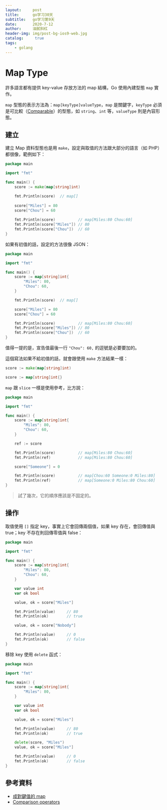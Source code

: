 ```yaml
---
layout:     post
title:      go学习30天
subtitle:   go学习第9天
date:       2020-7-12
author:     油腻斜杠
header-img: img/post-bg-ios9-web.jpg
catalog: 	 true
tags:
    - golang
---
```

# Map Type

許多語言都有提供 key-value 存放方法的 map 結構，Go 使用內建型態 `map` 實作。

`map` 型態的表示方法為：`map[keyType]valueType`，`map` 是關鍵字，`keyType` 必須是可比較（[Comparable][Comparison operators]）的型態，如 `string`、`int` 等，`valueType` 則是內容形態。

## 建立

建立 Map 資料型態也是用 `make`，設定與取值的方法跟大部分的語言（如 PHP）都很像，範例如下：

```go
package main

import "fmt"

func main() {
	score := make(map[string]int)

	fmt.Println(score)  // map[]
	
	score["Miles"] = 80
	score["Chou"] = 60
	
	fmt.Println(score)          // map[Miles:80 Chou:60]
	fmt.Println(score["Miles"]) // 80
	fmt.Println(score["Chou"])  // 60
}
```

如果有初值的話，設定的方法很像 JSON：

```go
package main

import "fmt"

func main() {
	score := map[string]int{
		"Miles": 80,
		"Chou": 60,
	}

	fmt.Println(score)  // map[]

	score["Miles"] = 80
	score["Chou"] = 60

	fmt.Println(score)          // map[Miles:80 Chou:60]
	fmt.Println(score["Miles"]) // 80
	fmt.Println(score["Chou"])  // 60
}
```

值得一提的是，宣告值最後一行 `"Chou": 60,` 的逗號是必要要加的。

這個寫法如果不給初值的話，就會跟使用 `make` 方法結果一樣：

```go
score := make(map[string]int)

score := map[string]int{}
```

`map` 跟 `slice` 一樣是使用參考，比方說：

```go
package main

import "fmt"

func main() {
	score := map[string]int{
		"Miles": 80,
		"Chou": 60,
	}

	ref := score

	fmt.Println(score)          // map[Miles:80 Chou:60]
	fmt.Println(ref)            // map[Miles:80 Chou:60]

	score["Someone"] = 0

	fmt.Println(score)          // map[Chou:60 Someone:0 Miles:80]
	fmt.Println(ref)            // map[Someone:0 Miles:80 Chou:60]
}
```
 
> 試了幾次，它的順序應該是不固定的。

## 操作

取值使用 `[]` 指定 key，事實上它會回傳兩個值，如果 key 存在，會回傳值與 true；key 不存在則回傳零值與 false：

```go
package main

import "fmt"

func main() {
	score := map[string]int{
		"Miles": 80,
		"Chou": 60,
	}

	var value int
	var ok bool

    value, ok = score["Miles"]

	fmt.Println(value)     // 80
	fmt.Println(ok)        // true

    value, ok = score["Nobody"]

	fmt.Println(value)     // 0
	fmt.Println(ok)        // false
}
```

移除 key 使用 `delete` 函式：

```go
package main

import "fmt"

func main() {
	score := map[string]int{
		"Miles": 80,
	}

	var value int
	var ok bool

    value, ok = score["Miles"]

	fmt.Println(value)     // 80
	fmt.Println(ok)        // true

    delete(score, "Miles")
	value, ok = score["Miles"]

	fmt.Println(value)     // 0
	fmt.Println(ok)        // false
}
```

## 參考資料

* [成對鍵值的 map](https://openhome.cc/Gossip/Go/Map.html)
* [Comparison operators][]

[Comparison operators]: https://golang.org/ref/spec#Comparison_operators
